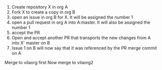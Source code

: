 1. Create repository X in org A 
2. Fork X to create a copy in org B 
3. open an issue in org B for X. It will be assigned the number 1 
4. open a pull request in org A into A:master. It will also be assigned the number 1 
5. accept the PR 
6. Open and accept another PR that transports the new changes from A into X' master on B 
7. Issue 1 on B will now say that it was referenced by the PR merge commit on A

Merge to vilaorg first
Now merge to vilaorg2
